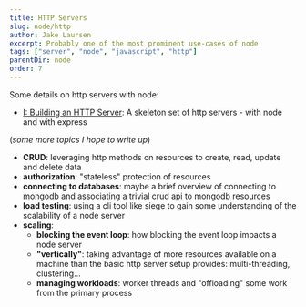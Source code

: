 ```yaml
---
title: HTTP Servers
slug: node/http
author: Jake Laursen
excerpt: Probably one of the most prominent use-cases of node
tags: ["server", "node", "javascript", "http"]
parentDir: node
order: 7
---
```



Some details on http servers with node:  

- [I: Building an HTTP Server](/node/http/intro): A skeleton set of http servers - with node and with express

(_some more topics I hope to write up_)
- **CRUD**: leveraging http methods on resources to create, read, update and delete data
- **authorization**: "stateless" protection of resources
- **connecting to databases**: maybe a brief overview of connecting to mongodb and associating a trivial crud api to mongodb resources
- **load testing**: using a cli tool like siege to gain some understanding of the scalability of a node server
- **scaling**:
  - **blocking the event loop**: how blocking the event loop impacts a node server
  - **"vertically"**: taking advantage of more resources available on a machine than the basic http server setup provides: multi-threading, clustering...
  - **managing workloads**: worker threads and "offloading" some work from the primary process
